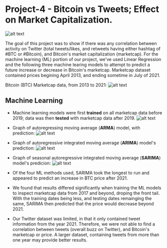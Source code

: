 # Project-4 - Bitcoin vs Tweets; Effect on Market Capitalization. 

![alt text](https://github.com/agarcia0991/Project-4/blob/master/Resources/pexels-david-mcbee-730564.jpg?raw=true)

The goal of this project was to show if there was any correlation between activity on Twitter (total tweets/likes, and retweets having either hashtag of #BTC or #Bitcoin), and Bitcoin's market capitalization (marketcap). For the machine learning (ML) portion of our project, we've used Linear Regression and the following three machine learing models to attempt to predict a future increase or decrease in Bitcoin's marketcap. Marketcap dataset contained prices begining April 2013, and ending sometime in July of 2021. 


Bitcoin (BTC) Marketcap data, from 2013 to 2021:
![alt text](https://github.com/agarcia0991/Project-4/blob/master/Images/all_data.PNG?raw=true)

## Machine Learning 
* Machine learning models were first **trained** on all marketcap data before 2019; data was then **tested** with marketcap data after 2019. 
![alt text](https://github.com/agarcia0991/Project-4/blob/master/Images/splittingData_Training_Testing.PNG?raw=true)

* Graph of autoregressing moving average (**ARMA**) model, with prediction:
![alt text](https://github.com/agarcia0991/Project-4/blob/master/Images/Predictions.PNG?raw=true)

* Graph of autoregressive integrated moving average (**ARIMA**) model's prediction:
![alt text](https://github.com/agarcia0991/Project-4/blob/master/Images/ARIMA.PNG?raw=true)

* Graph of seasonal autoregressive integrated moving average (**SARIMA**) model's predicion:
![alt text](https://github.com/agarcia0991/Project-4/blob/master/Images/SARIMA.PNG?raw=true)

* Of the four ML methods used, SARIMA took the longest to run and appeared to predict an increase in BTC price after 2021. 

* We found that results differed significantly when training the ML models to inspect marketcap data from 2017 and beyond, droping the front tail. 
With the training dates being less, and testing dates remainging the same, SARIMA then predicted that the price would decrease beyond 2021. 
* Our Twitter dataset was limited, in that it only contained tweet information from the year 2021. Therefore, we were not able to find a correlation between tweets (overall buzz on Twitter), and Bitcoin's marketcap or price. A larger dataset, containing tweets from more than one year may provide better results. 